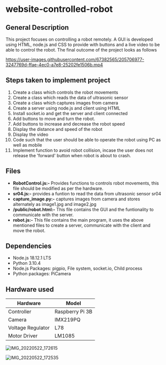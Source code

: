 # website-controlled-robot

## General Description
This project focuses on controlling a robot remotely. A GUI is developed using HTML, node.js and CSS to provide with buttons and a live video to be able to control the robot. The final outcome of the project looks as follows

https://user-images.githubusercontent.com/67382565/205706977-3247769d-ffae-4ec0-a7e8-25202fe1506b.mp4

## Steps taken to implement project

1. Create a class which controls the robot movements
2. Create a class which reads the data of ultrasonic sensor
3. Create a class which captures images from camera
4. Create a server using node.js and client using HTML
5. Install socket.io and get the server and client connected
6. Add buttons to move and turn the robot.
7. Add buttons to increase and decrease the robot speed
8. Display the distance and speed of the robot
9. Display the video
10. Code such that the user should be able to operate the robot using PC as well as mobile
11. Implement function to avoid robot collision, incase the user does not release the 'forward' button when robot is about to crash.
   
## Files
* **RobotControl.js:-** Provides functions to controls robot movements, this file should be modified as per the hardware.
* **sr04.js:-** provides a funtion to read the data from ultrasonic sensor sr04
* **capture_image.py:-** captures images from camera and stores alternately as image1.jpg and image2.jpg
* **/public/robot.html:-** This file contains the GUI and the funtionality to communicate with the server.
* **robot.js:-** This file contains the main program, it uses the above mentioned files to create a server, communicate with the client and move the robot.

## Dependencies
* Node.js 18.12.1 LTS
* Python 3.10.4
* Node.js Packages: pigpio, File system, socket.io, Child process 
* Python packages: PiCamera
  
## Hardware used

| Hardware   | Model    |
| --------  | ----------- |
| Controller | Raspberry Pi 3B |
| Camera    |  IMX219PQ |
|Voltage Regulator | L78|
|Motor Driver | LM1085|


![IMG_20220522_172615](https://user-images.githubusercontent.com/67382565/205725548-d4a39d1b-7bde-4eed-89fe-93642a073fbf.jpg)

![IMG_20220522_172535](https://user-images.githubusercontent.com/67382565/205725580-a668fdd5-60b6-420d-8e53-54d45c8dbdd6.jpg)
